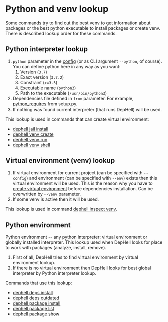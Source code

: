 # Python and venv lookup

Some commands try to find out the best venv to get information about packages or the best python executable to install packages or create venv. There is described lookup order for these commands.

## Python interpreter lookup

1. `python` parameter in the [config](config) (or as CLI argument `--python`, of course). You can define python here in any way as you want:
    1. Version (`3.7`)
    1. Exact version (`3.7.2`)
    1. Constraint (`>=3.5`)
    1. Executable name (`python3`)
    1. Path to the executable (`/usr/bin/python3`)
1. Dependencies file defined in `from` parameter. For example, [python_requires](https://packaging.python.org/guides/distributing-packages-using-setuptools/#python-requires) from setup.py.
1. If nothing was found current interpreter (that runs DepHell) will be used.

This lookup is used in commands that can create virtual environment:

+ [dephell jail install](cmd-jail-install)
+ [dephell venv create](cmd-venv-create)
+ [dephell venv run](cmd-venv-run)
+ [dephell venv shell](cmd-venv-shell)

## Virtual environment (venv) lookup

1. If virtual environment for current project (can be specified with `--config`) and environment (can be specified with `--env`) exists then this virtual environment will be used. This is the reason why you have to [create virtual environment](cmd-venv-create) before dependencies installation. Can be overwritten by `--venv` parameter.
2. If some venv is active then it will be used.

This lookup is used in command [dephell inspect venv](cmd-inspect-venv).

## Python environment

Python environment -- any python interpreter: virtual environment or globally installed interpreter. This lookup used when DepHell looks for place to work with packages (analyze, install, remove).

1. First of all, DepHell tries to find virtual environment by virtual environment lookup.
1. If there is no virtual environment then DepHell looks for best global interpreter by Python interpreter lookup.

Commands that use this lookup:

+ [dephell deps install](cmd-deps-install)
+ [dephell deps outdated](cmd-deps-outdated)
+ [dephell package install](cmd-package-install)
+ [dephell package list](cmd-package-list)
+ [dephell package show](cmd-package-show)
